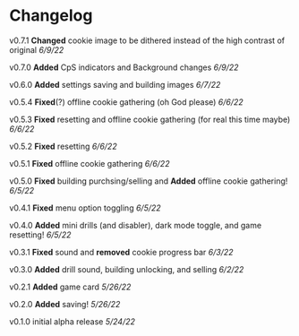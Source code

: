 # Changelog

v0.7.1 **Changed** cookie image to be dithered instead of the high contrast of original *6/9/22*

v0.7.0 **Added** CpS indicators and Background changes *6/9/22*

v0.6.0 **Added** settings saving and building images *6/7/22*

v0.5.4 **Fixed**(?) offline cookie gathering (oh God please) *6/6/22*

v0.5.3 **Fixed** resetting and offline cookie gathering (for real this time maybe) *6/6/22*

v0.5.2 **Fixed** resetting *6/6/22*

v0.5.1 **Fixed** offline cookie gathering _6/6/22_

v0.5.0 **Fixed** building purchsing/selling and **Added** offline cookie gathering! _6/5/22_

v0.4.1 **Fixed** menu option toggling _6/5/22_

v0.4.0 **Added** mini drills (and disabler), dark mode toggle, and game resetting! _6/5/22_

v0.3.1 **Fixed** sound and **removed** cookie progress bar _6/3/22_

v0.3.0 **Added** drill sound, building unlocking, and selling _6/2/22_

v0.2.1 **Added** game card _5/26/22_

v0.2.0 **Added** saving! _5/26/22_

v0.1.0 initial alpha release _5/24/22_
